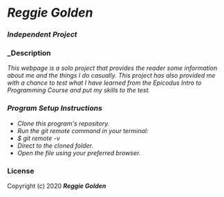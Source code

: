 # _Reggie Golden_

### _Independent Project_

### _Description

_This webpage is a solo project that provides the reader some information about me and the things I do casually. This project has also provided me with a chance to test what I have learned from the Epicodus Intro to Programming Course and put my skills to the test._

### _Program Setup Instructions_

* _Clone this program's repository._
* _Run the git remote command in your terminal:_
* _$ git remote -v_
* _Direct to the cloned folder._
* _Open the file using your preferred browser._

### License

Copyright (c) 2020 **_Reggie Golden_**